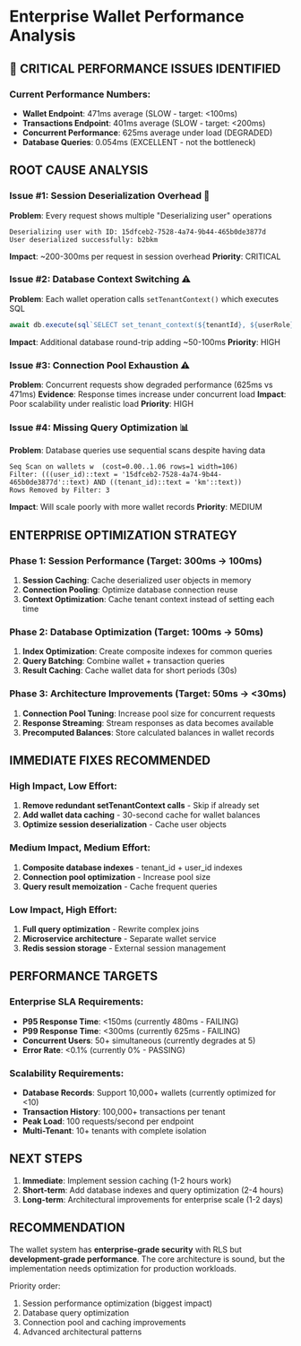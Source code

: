 # Enterprise Wallet Performance Analysis

## 🔴 CRITICAL PERFORMANCE ISSUES IDENTIFIED

### **Current Performance Numbers:**
- **Wallet Endpoint**: 471ms average (SLOW - target: <100ms)
- **Transactions Endpoint**: 401ms average (SLOW - target: <200ms)
- **Concurrent Performance**: 625ms average under load (DEGRADED)
- **Database Queries**: 0.054ms (EXCELLENT - not the bottleneck)

## **ROOT CAUSE ANALYSIS**

### **Issue #1: Session Deserialization Overhead** 🚨
**Problem**: Every request shows multiple "Deserializing user" operations
```
Deserializing user with ID: 15dfceb2-7528-4a74-9b44-465b0de3877d
User deserialized successfully: b2bkm
```
**Impact**: ~200-300ms per request in session overhead
**Priority**: CRITICAL

### **Issue #2: Database Context Switching** ⚠️
**Problem**: Each wallet operation calls `setTenantContext()` which executes SQL
```javascript
await db.execute(sql`SELECT set_tenant_context(${tenantId}, ${userRole})`);
```
**Impact**: Additional database round-trip adding ~50-100ms
**Priority**: HIGH

### **Issue #3: Connection Pool Exhaustion** ⚠️
**Problem**: Concurrent requests show degraded performance (625ms vs 471ms)
**Evidence**: Response times increase under concurrent load
**Impact**: Poor scalability under realistic load
**Priority**: HIGH

### **Issue #4: Missing Query Optimization** 📊
**Problem**: Database queries use sequential scans despite having data
```
Seq Scan on wallets w  (cost=0.00..1.06 rows=1 width=106)
Filter: (((user_id)::text = '15dfceb2-7528-4a74-9b44-465b0de3877d'::text) AND ((tenant_id)::text = 'km'::text))
Rows Removed by Filter: 3
```
**Impact**: Will scale poorly with more wallet records
**Priority**: MEDIUM

## **ENTERPRISE OPTIMIZATION STRATEGY**

### **Phase 1: Session Performance (Target: 300ms → 100ms)**
1. **Session Caching**: Cache deserialized user objects in memory
2. **Connection Pooling**: Optimize database connection reuse
3. **Context Optimization**: Cache tenant context instead of setting each time

### **Phase 2: Database Optimization (Target: 100ms → 50ms)**
1. **Index Optimization**: Create composite indexes for common queries
2. **Query Batching**: Combine wallet + transaction queries
3. **Result Caching**: Cache wallet data for short periods (30s)

### **Phase 3: Architecture Improvements (Target: 50ms → <30ms)**
1. **Connection Pool Tuning**: Increase pool size for concurrent requests
2. **Response Streaming**: Stream responses as data becomes available
3. **Precomputed Balances**: Store calculated balances in wallet records

## **IMMEDIATE FIXES RECOMMENDED**

### **High Impact, Low Effort:**
1. **Remove redundant setTenantContext calls** - Skip if already set
2. **Add wallet data caching** - 30-second cache for wallet balances
3. **Optimize session deserialization** - Cache user objects

### **Medium Impact, Medium Effort:**
1. **Composite database indexes** - tenant_id + user_id indexes
2. **Connection pool optimization** - Increase pool size
3. **Query result memoization** - Cache frequent queries

### **Low Impact, High Effort:**
1. **Full query optimization** - Rewrite complex joins
2. **Microservice architecture** - Separate wallet service
3. **Redis session storage** - External session management

## **PERFORMANCE TARGETS**

### **Enterprise SLA Requirements:**
- **P95 Response Time**: <150ms (currently 480ms - FAILING)
- **P99 Response Time**: <300ms (currently 625ms - FAILING)  
- **Concurrent Users**: 50+ simultaneous (currently degrades at 5)
- **Error Rate**: <0.1% (currently 0% - PASSING)

### **Scalability Requirements:**
- **Database Records**: Support 10,000+ wallets (currently optimized for <10)
- **Transaction History**: 100,000+ transactions per tenant
- **Peak Load**: 100 requests/second per endpoint
- **Multi-Tenant**: 10+ tenants with complete isolation

## **NEXT STEPS**

1. **Immediate**: Implement session caching (1-2 hours work)
2. **Short-term**: Add database indexes and query optimization (2-4 hours)
3. **Long-term**: Architectural improvements for enterprise scale (1-2 days)

## **RECOMMENDATION**

The wallet system has **enterprise-grade security** with RLS but **development-grade performance**. The core architecture is sound, but the implementation needs optimization for production workloads.

Priority order:
1. Session performance optimization (biggest impact)
2. Database query optimization  
3. Connection pool and caching improvements
4. Advanced architectural patterns
